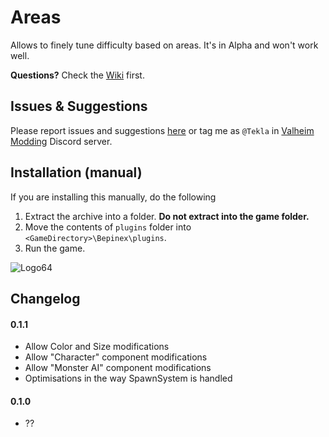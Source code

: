 # Areas
Allows to finely tune difficulty based on areas. It's in Alpha and won't work well.

**Questions?** Check the [Wiki](https://github.com/T3kla/ValMods/wiki/Areas) first.

## Issues & Suggestions
Please report issues and suggestions [here](https://github.com/T3kla/ValMods/issues) or tag me as `@Tekla` in [Valheim Modding](https://discord.gg/RBq2mzeu4z) Discord server.

## Installation (manual)
If you are installing this manually, do the following 

1. Extract the archive into a folder. **Do not extract into the game folder.**
2. Move the contents of `plugins` folder into `<GameDirectory>\Bepinex\plugins`.
3. Run the game.

![Logo64](https://user-images.githubusercontent.com/23636548/112306898-a1ac1f00-8ca0-11eb-8b3e-90e73dc7bad2.png)

## Changelog
#### 0.1.1
- Allow Color and Size modifications
- Allow "Character" component modifications
- Allow "Monster AI" component modifications
- Optimisations in the way SpawnSystem is handled
#### 0.1.0
- ??
